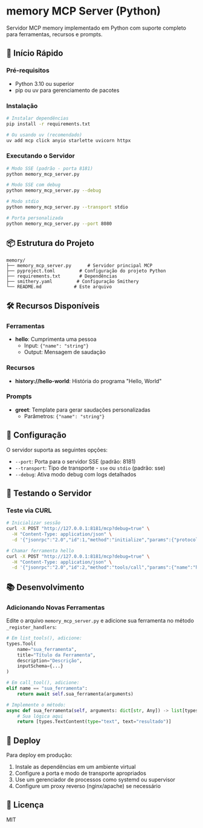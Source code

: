 # memory MCP Server (Python)

Servidor MCP memory implementado em Python com suporte completo para ferramentas, recursos e prompts.

## 🚀 Início Rápido

### Pré-requisitos
- Python 3.10 ou superior
- pip ou uv para gerenciamento de pacotes

### Instalação

```bash
# Instalar dependências
pip install -r requirements.txt

# Ou usando uv (recomendado)
uv add mcp click anyio starlette uvicorn httpx
```

### Executando o Servidor

```bash
# Modo SSE (padrão - porta 8181)
python memory_mcp_server.py

# Modo SSE com debug
python memory_mcp_server.py --debug

# Modo stdio
python memory_mcp_server.py --transport stdio

# Porta personalizada
python memory_mcp_server.py --port 8080
```

## 📦 Estrutura do Projeto

```
memory/
├── memory_mcp_server.py      # Servidor principal MCP
├── pyproject.toml         # Configuração do projeto Python
├── requirements.txt       # Dependências
├── smithery.yaml         # Configuração Smithery
└── README.md            # Este arquivo
```

## 🛠️ Recursos Disponíveis

### Ferramentas
- **hello**: Cumprimenta uma pessoa
  - Input: `{"name": "string"}`
  - Output: Mensagem de saudação

### Recursos
- **history://hello-world**: História do programa "Hello, World"

### Prompts
- **greet**: Template para gerar saudações personalizadas
  - Parâmetros: `{"name": "string"}`

## 🔧 Configuração

O servidor suporta as seguintes opções:

- `--port`: Porta para o servidor SSE (padrão: 8181)
- `--transport`: Tipo de transporte - `sse` ou `stdio` (padrão: sse)
- `--debug`: Ativa modo debug com logs detalhados

## 🧪 Testando o Servidor

### Teste via CURL

```bash
# Inicializar sessão
curl -X POST "http://127.0.0.1:8181/mcp?debug=true" \
  -H "Content-Type: application/json" \
  -d '{"jsonrpc":"2.0","id":1,"method":"initialize","params":{"protocolVersion":"2024-11-05","capabilities":{"tools":{}},"clientInfo":{"name":"test-client","version":"1.0.0"}}}'

# Chamar ferramenta hello
curl -X POST "http://127.0.0.1:8181/mcp?debug=true" \
  -H "Content-Type: application/json" \
  -d '{"jsonrpc":"2.0","id":2,"method":"tools/call","params":{"name":"hello","arguments":{"name":"João"}}}'
```

## 📚 Desenvolvimento

### Adicionando Novas Ferramentas

Edite o arquivo `memory_mcp_server.py` e adicione sua ferramenta no método `_register_handlers`:

```python
# Em list_tools(), adicione:
types.Tool(
    name="sua_ferramenta",
    title="Título da Ferramenta",
    description="Descrição",
    inputSchema={...}
)

# Em call_tool(), adicione:
elif name == "sua_ferramenta":
    return await self.sua_ferramenta(arguments)

# Implemente o método:
async def sua_ferramenta(self, arguments: dict[str, Any]) -> list[types.ContentBlock]:
    # Sua lógica aqui
    return [types.TextContent(type="text", text="resultado")]
```

## 🚀 Deploy

Para deploy em produção:

1. Instale as dependências em um ambiente virtual
2. Configure a porta e modo de transporte apropriados
3. Use um gerenciador de processos como systemd ou supervisor
4. Configure um proxy reverso (nginx/apache) se necessário

## 📄 Licença

MIT